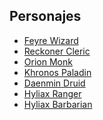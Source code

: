 ## Personajes 
  - [Feyre Wizard]()
  - [Reckoner Cleric]()
  - [Orion Monk]()
  - [Khronos Paladin]()
  - [Daenmin Druid]()
  - [Hyliax Ranger](personajes/hyliax_ranger.md)
  - [Hyliax Barbarian](personajes/hyliax_barbarian.md)